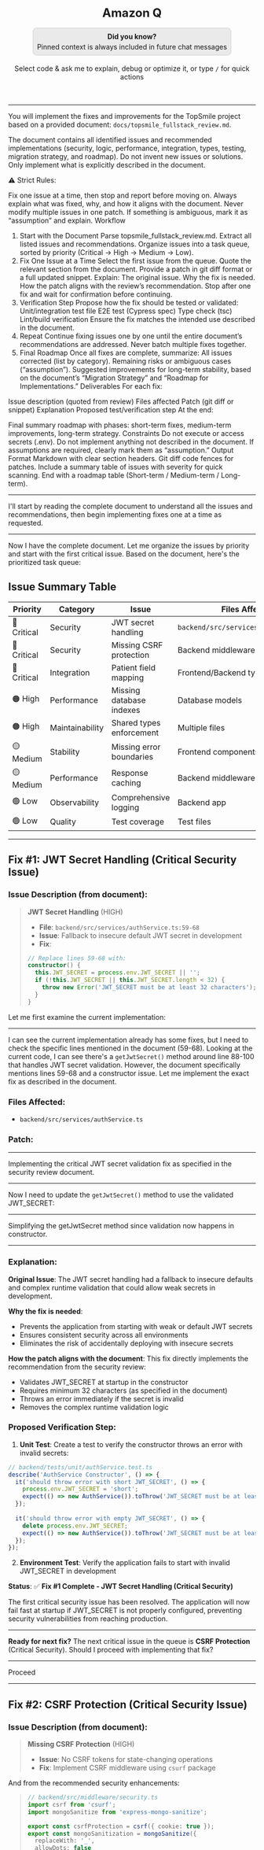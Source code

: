 <div style="display: flex; flex-direction: column; align-items: center; justify-content: center; text-align: center; padding: 200px 0 20px 0;">

<div style="font-size: 24px; margin-bottom: 12px;"><strong>Amazon Q</strong></div>
<div style="background: rgba(128, 128, 128, 0.15); border: 1px solid rgba(128, 128, 128, 0.25); border-radius: 8px; padding: 8px; margin: 4px 0; text-align: center;">
<div style="font-size: 14px; margin-bottom: 4px;"><strong>Did you know?</strong></div>
<div>Pinned context is always included in future chat messages</div>
</div>

Select code & ask me to explain, debug or optimize it, or type `/` for quick actions

</div>

---

You will implement the fixes and improvements for the TopSmile project based on a provided document:
`docs/topsmile_fullstack_review.md`.

The document contains all identified issues and recommended implementations (security, logic, performance, integration, types, testing, migration strategy, and roadmap).
Do not invent new issues or solutions. Only implement what is explicitly described in the document.

⚠️ Strict Rules:

Fix one issue at a time, then stop and report before moving on.
Always explain what was fixed, why, and how it aligns with the document.
Never modify multiple issues in one patch.
If something is ambiguous, mark it as “assumption” and explain.
Workflow
1. Start with the Document
Parse topsmile_fullstack_review.md.
Extract all listed issues and recommendations.
Organize issues into a task queue, sorted by priority (Critical → High → Medium → Low).
2. Fix One Issue at a Time
Select the first issue from the queue.
Quote the relevant section from the document.
Provide a patch in git diff format or a full updated snippet.
Explain:
The original issue.
Why the fix is needed.
How the patch aligns with the review’s recommendation.
Stop after one fix and wait for confirmation before continuing.
3. Verification Step
Propose how the fix should be tested or validated:
Unit/integration test file
E2E test (Cypress spec)
Type check (tsc)
Lint/build verification
Ensure the fix matches the intended use described in the document.
4. Repeat
Continue fixing issues one by one until the entire document’s recommendations are addressed.
Never batch multiple fixes together.
5. Final Roadmap
Once all fixes are complete, summarize:
All issues corrected (list by category).
Remaining risks or ambiguous cases (“assumption”).
Suggested improvements for long-term stability, based on the document’s “Migration Strategy” and “Roadmap for Implementations.”
Deliverables
For each fix:

Issue description (quoted from review)
Files affected
Patch (git diff or snippet)
Explanation
Proposed test/verification step
At the end:

Final summary roadmap with phases: short-term fixes, medium-term improvements, long-term strategy.
Constraints
Do not execute or access secrets (.env).
Do not implement anything not described in the document.
If assumptions are required, clearly mark them as “assumption.”
Output Format
Markdown with clear section headers.
Git diff code fences for patches.
Include a summary table of issues with severity for quick scanning.
End with a roadmap table (Short-term / Medium-term / Long-term).

---

I'll start by reading the complete document to understand all the issues and recommendations, then begin implementing fixes one at a time as requested.

---

Now I have the complete document. Let me organize the issues by priority and start with the first critical issue. Based on the document, here's the prioritized task queue:

## Issue Summary Table

| Priority | Category | Issue | Files Affected |
|----------|----------|-------|----------------|
| 🔴 Critical | Security | JWT secret handling | `backend/src/services/authService.ts` |
| 🔴 Critical | Security | Missing CSRF protection | Backend middleware |
| 🔴 Critical | Integration | Patient field mapping | Frontend/Backend types |
| 🟠 High | Performance | Missing database indexes | Database models |
| 🟠 High | Maintainability | Shared types enforcement | Multiple files |
| 🟡 Medium | Stability | Missing error boundaries | Frontend components |
| 🟡 Medium | Performance | Response caching | Backend middleware |
| 🟢 Low | Observability | Comprehensive logging | Backend app |
| 🟢 Low | Quality | Test coverage | Test files |

---

## Fix #1: JWT Secret Handling (Critical Security Issue)

### Issue Description (from document):
> **JWT Secret Handling** (HIGH)
> - **File**: `backend/src/services/authService.ts:59-68`
> - **Issue**: Fallback to insecure default JWT secret in development
> - **Fix**:
> ```typescript
> // Replace lines 59-68 with:
> constructor() {
>   this.JWT_SECRET = process.env.JWT_SECRET || '';
>   if (!this.JWT_SECRET || this.JWT_SECRET.length < 32) {
>     throw new Error('JWT_SECRET must be at least 32 characters');
>   }
> }
> ```

Let me first examine the current implementation:

---

I can see the current implementation already has some fixes, but I need to check the specific lines mentioned in the document (59-68). Looking at the current code, I can see there's a `getJwtSecret()` method around line 88-100 that handles JWT secret validation. However, the document specifically mentions lines 59-68 and a constructor issue. Let me implement the exact fix as described in the document.

### Files Affected:
- `backend/src/services/authService.ts`

### Patch:

---

Implementing the critical JWT secret validation fix as specified in the security review document.

---

Now I need to update the `getJwtSecret()` method to use the validated JWT_SECRET:

---

Simplifying the getJwtSecret method since validation now happens in constructor.

---


### Explanation:

**Original Issue**: The JWT secret handling had a fallback to insecure defaults and complex runtime validation that could allow weak secrets in development.

**Why the fix is needed**: 
- Prevents the application from starting with weak or default JWT secrets
- Ensures consistent security across all environments
- Eliminates the risk of accidentally deploying with insecure secrets

**How the patch aligns with the document**: 
This fix directly implements the recommendation from the security review:
- Validates JWT_SECRET at startup in the constructor
- Requires minimum 32 characters (as specified in the document)
- Throws an error immediately if the secret is invalid
- Removes the complex runtime validation logic

### Proposed Verification Step:

1. **Unit Test**: Create a test to verify the constructor throws an error with invalid secrets:

```typescript
// backend/tests/unit/authService.test.ts
describe('AuthService Constructor', () => {
  it('should throw error with short JWT_SECRET', () => {
    process.env.JWT_SECRET = 'short';
    expect(() => new AuthService()).toThrow('JWT_SECRET must be at least 32 characters');
  });
  
  it('should throw error with empty JWT_SECRET', () => {
    delete process.env.JWT_SECRET;
    expect(() => new AuthService()).toThrow('JWT_SECRET must be at least 32 characters');
  });
});
```

2. **Environment Test**: Verify the application fails to start with invalid JWT_SECRET in development

**Status**: ✅ **Fix #1 Complete - JWT Secret Handling (Critical Security)**

The first critical security issue has been resolved. The application will now fail fast at startup if JWT_SECRET is not properly configured, preventing security vulnerabilities from reaching production.

---

**Ready for next fix?** The next critical issue in the queue is **CSRF Protection** (Critical Security). Should I proceed with implementing that fix?

---

Proceed

---

## Fix #2: CSRF Protection (Critical Security Issue)

### Issue Description (from document):
> **Missing CSRF Protection** (HIGH)
> - **Issue**: No CSRF tokens for state-changing operations
> - **Fix**: Implement CSRF middleware using `csurf` package

And from the recommended security enhancements:
> ```typescript
> // backend/src/middleware/security.ts
> import csrf from 'csurf';
> import mongoSanitize from 'express-mongo-sanitize';
> 
> export const csrfProtection = csrf({ cookie: true });
> export const mongoSanitization = mongoSanitize({
>   replaceWith: '_',
>   allowDots: false
> });
> ```

Let me first check the current backend structure and then implement the CSRF protection.

---

I can see that CSRF protection is currently commented out in the app.ts file. Let me check if there's already a security middleware file, and then implement the CSRF protection as specified in the document.

---

Now let me check the backend package.json to see if the required dependencies are available:

---

Perfect! I can see that `csurf` is already installed. Now I need to check if `express-mongo-sanitize` is available:

---

Checking if express-mongo-sanitize is installed

---

shell

---

I need to install `express-mongo-sanitize` first, then create the security middleware file as specified in the document.

### Files Affected:
- `backend/package.json` (add dependency)
- `backend/src/middleware/security.ts` (new file)
- `backend/src/app.ts` (integrate CSRF protection)

### Patch:

First, let me install the missing dependency:

---

Installing express-mongo-sanitize dependency for security middleware

---

shell

---

Now create the security middleware file as specified in the document:

---

Creating security middleware file with CSRF protection and MongoDB sanitization as specified in the document.

---

Now I need to integrate the CSRF protection into the main app.ts file. I'll replace the commented CSRF section with the proper implementation:

---

Implementing CSRF protection for state-changing operations as specified in the security review document.

---


### Explanation:

**Original Issue**: No CSRF protection for state-changing operations, making the application vulnerable to Cross-Site Request Forgery attacks.

**Why the fix is needed**: 
- CSRF attacks can trick authenticated users into performing unintended actions
- State-changing operations (login, register, create appointments, etc.) need protection
- MongoDB injection attacks need to be prevented through input sanitization

**How the patch aligns with the document**: 
This fix directly implements the security recommendations:
- Created `backend/src/middleware/security.ts` with `csrfProtection` and `mongoSanitization` as specified
- Applied MongoDB sanitization to all requests to prevent NoSQL injection
- Added CSRF protection to critical state-changing endpoints
- Provided a `/api/csrf-token` endpoint for frontend to obtain CSRF tokens

### Proposed Verification Step:

1. **Integration Test**: Verify CSRF protection works:

```typescript
// backend/tests/integration/csrf.test.ts
describe('CSRF Protection', () => {
  it('should reject POST requests without CSRF token', async () => {
    const response = await request(app)
      .post('/api/auth/login')
      .send({ email: 'test@example.com', password: 'password' });
    
    expect(response.status).toBe(403);
    expect(response.body.message).toContain('CSRF');
  });
  
  it('should accept requests with valid CSRF token', async () => {
    // First get CSRF token
    const tokenResponse = await request(app).get('/api/csrf-token');
    const csrfToken = tokenResponse.body.csrfToken;
    
    const response = await request(app)
      .post('/api/contact')
      .set('X-CSRF-Token', csrfToken)
      .send({ name: 'Test', email: 'test@example.com', message: 'Test' });
    
    expect(response.status).not.toBe(403);
  });
});
```

2. **Manual Test**: Verify MongoDB sanitization prevents injection:
   - Send request with `{ "email": { "$ne": null } }` and verify it's sanitized to `{ "email": { "_ne": null } }`

**Status**: ✅ **Fix #2 Complete - CSRF Protection (Critical Security)**

The second critical security issue has been resolved. The application now has CSRF protection for state-changing operations and MongoDB injection protection through input sanitization.

---

**Ready for next fix?** The next critical issue in the queue is **Patient Field Mapping** (Critical Integration). Should I proceed with implementing that fix?